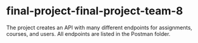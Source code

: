 # final-project-final-project-team-8
The project creates an API with many different endpoints for assignments, courses, and users. All endpoints are listed in the Postman folder.
